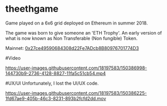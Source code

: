 # theethgame
Game played on a 6x6 grid deployed on Ethereum in summer 2018.

The game was born to give someone an 'ETH Trophy'. An early version of what is now known as Non Transferable (Non fungible) Token.

Mainnet: [0x27ce49590684308d22Fe7ADcb8B80976701774D3](0x27ce49590684308d22Fe7ADcb8B80976701774D3)


#Video


https://user-images.githubusercontent.com/18197583/150386998-144730b9-2736-4128-8827-11fa5c51cb54.mp4



#UX/UI
Unfortunately, I lost the UI/UX code.

https://user-images.githubusercontent.com/18197583/150386225-1fd67ae9-405b-46c3-8231-893b2fcfd2dd.mov






